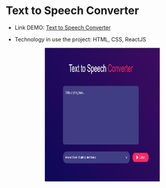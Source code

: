 # Text to Speech Converter

  - Link DEMO: [Text to Speech Converter](https://noeffortnomoney.github.io/text-to-speech/)

  - Technology in use the project: HTML, CSS, ReactJS
  
  <center><img src="https://github.com/noeffortnomoney/text-to-speech/blob/main/images/pic1.png" alt="pic" width="300" height="350"></center>
